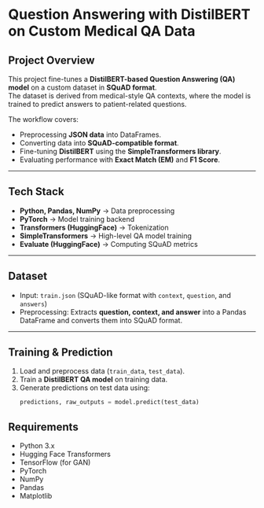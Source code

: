 # Question Answering with DistilBERT on Custom Medical QA Data  

##  Project Overview  
This project fine-tunes a **DistilBERT-based Question Answering (QA) model** on a custom dataset in **SQuAD format**.  
The dataset is derived from medical-style QA contexts, where the model is trained to predict answers to patient-related questions.  

The workflow covers:  
- Preprocessing **JSON data** into DataFrames.  
- Converting data into **SQuAD-compatible format**.  
- Fine-tuning **DistilBERT** using the **SimpleTransformers library**.  
- Evaluating performance with **Exact Match (EM)** and **F1 Score**.  

---

##  Tech Stack  
- **Python, Pandas, NumPy** → Data preprocessing  
- **PyTorch** → Model training backend  
- **Transformers (HuggingFace)** → Tokenization  
- **SimpleTransformers** → High-level QA model training  
- **Evaluate (HuggingFace)** → Computing SQuAD metrics  

---

##  Dataset  
- Input: `train.json` (SQuAD-like format with `context`, `question`, and `answers`)  
- Preprocessing: Extracts **question, context, and answer** into a Pandas DataFrame and converts them into SQuAD format.  

---

##  Training & Prediction  
1. Load and preprocess data (`train_data`, `test_data`).  
2. Train a **DistilBERT QA model** on training data.  
3. Generate predictions on test data using:  
   ```python
   predictions, raw_outputs = model.predict(test_data)
## Requirements
- Python 3.x
- Hugging Face Transformers
- TensorFlow (for GAN)
- PyTorch
- NumPy
- Pandas
- Matplotlib


